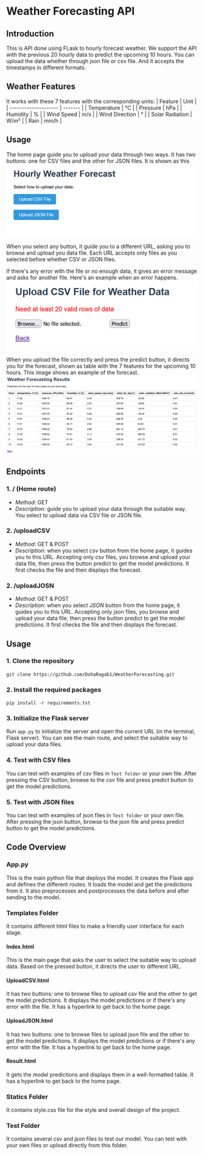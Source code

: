 # Weather Forecasting API
## Introduction
This is API done using FLask to hourly forecast weather. We support the API with the previous 20 hourly data to predict the upcoming 10 hours. You can upload the data whether through json file or csv file. And it accepts the timestamps in different formats.

## Weather Features
It works with these 7 features with the corresponding units: 
| Feature              | Unit    |
| -------------------- | ------- |
| Temperature          |  °C     |
| Pressure             |   hPa   |
| Humidity             |   %     |
| Wind Speed           |   m/s   |
| Wind Direction       |   °     |
| Solar Radiation      |   W/m²  |
| Rain                 |   mm/h  |

## Usage
The home page guide you to upload your data through two ways. It has two buttons: one for CSV files and the other for JSON files. It is shown as this
![Home](Images\home.png)

When you select any button, it guide you to a different URL, asking you to browse and upload you data file. Each URL accepts only files as you selected before whether CSV or JSON files.

If there's any error with the file or no enough data, it gives an error message and asks for another file.
Here's an example when an error happens.
![ErrMsg](Images\ErrMsg.png)

When you upload the file correctly and press the predict button, it directs you for the forecast, shown as table with the 7 features for the upcoming 10 hours.
This image shows an example of the forecast.
![Prediction](Images\Prediction.png)

## Endpoints

### 1. / (Home route)
- *Method*: GET
- *Description*: guide you to upload your data through the suitable way. You select to upload data via CSV file or JSON file.

### 2. /uploadCSV
- *Method*: GET & POST
- *Description*: when you select *csv* button from the home page, it guides you to this URL. Accepting only csv files, you browse and upload your data file, then press the button predict to get the model predictions. It first checks the file and then displays the forecast.

### 2. /uploadJOSN
- *Method*: GET & POST
- *Description*: when you select *JSON* button from the home page, it guides you to this URL. Accepting only json files, you browse and upload your data file, then press the button predict to get the model predictions. It first checks the file and then displays the forecast.



## Usage

### 1. Clone the repository 
```
git clone https://github.com/DohaRagab1/WeatherForecasting.git
```

### 2. Install the required packages
```
pip install -r requirements.txt
```

### 3. Initialize the Flask server
Run `app.py` to initialize the server and open the current URL (in the terminal, Flask server). You can see the main route, and select the suitable way to upload your data files.

### 4. Test with CSV files
You can test with examples of csv files in `Test folder` or your own file. After pressing the CSV button, browse to the csv file and press predict button to get the model predictions.

### 5. Test with JSON files
You can test with examples of json files in `Test folder` or your own file. After pressing the json button, browse to the json file and press predict button to get the model predictions.



## Code Overview

### App.py
This is the main python file that deploys the model. It creates the Flask app and defines the different routes. It loads the model and get the predictions from it. It also preprocesses and postprocesses the data before and after sending to the model.

### Templates Folder
It contains different html files to make a friendly user interface for each stage.

#### Index.html
This is the main page that asks the user to select the suitable way to upload data. Based on the pressed button, it directs the user to different URL.

#### UploadCSV.html
It has two buttons: one to browse files to upload csv file and the other to get the model predictions. It displays the model predictions or if there's any error with the file.
It has a hyperlink to get back to the home page.

#### UploadJSON.html
It has two buttons: one to browse files to upload json file and the other to get the model predictions. It displays the model predictions or if there's any error with the file.
It has a hyperlink to get back to the home page.

#### Result.html
It gets the model predictions and displays them in a well-formatted table.
It has a hyperlink to get back to the home page.


### Statics Folder
It contains style.css file for the style and overall design of the project.

### Test Folder
It contains several csv and json files to test our model. You can test with your own files or upload directly from this folder.